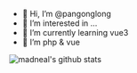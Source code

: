 - 👋 Hi, I’m @pangonglong
- 👀 I’m interested in ...
- 🌱 I’m currently learning vue3
- 💞️ I’m php & vue

![madneal's github stats](https://github-readme-stats.vercel.app/api?username=pangonglong&show_icons=true&theme=radical)
